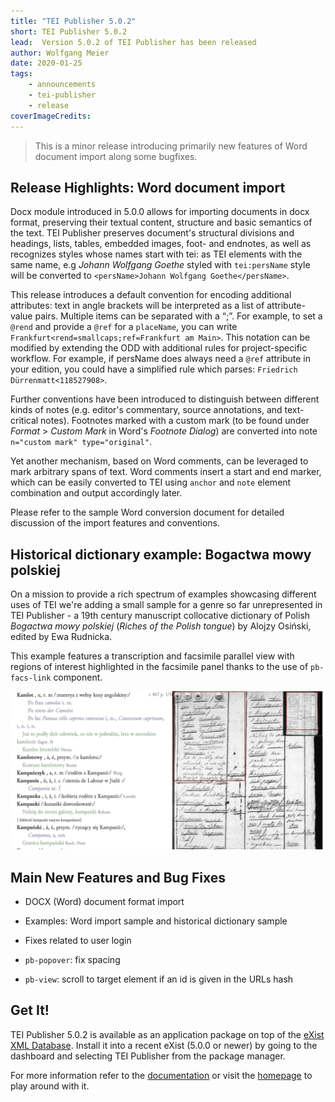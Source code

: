 ```yaml
---
title: "TEI Publisher 5.0.2"
short: TEI Publisher 5.0.2
lead:  Version 5.0.2 of TEI Publisher has been released
author: Wolfgang Meier
date: 2020-01-25
tags:
    - announcements
    - tei-publisher
    - release
coverImageCredits: 
---
```


> This is a minor release introducing primarily new features of Word
> document import along some bugfixes.

## Release Highlights: Word document import

Docx module introduced in 5.0.0 allows for importing documents in docx
format, preserving their textual content, structure and basic semantics
of the text. TEI Publisher preserves document's structural divisions and
headings, lists, tables, embedded images, foot- and endnotes, as well as
recognizes styles whose names start with tei: as TEI elements with the
same name, e.g *Johann Wolfgang Goethe* styled with `tei:persName` style
will be converted to `<persName>Johann Wolfgang Goethe</persName>`.

This release introduces a default convention for encoding additional
attributes: text in angle brackets will be interpreted as a list of
attribute-value pairs. Multiple items can be separated with a “;”. For
example, to set a `@rend` and provide a `@ref` for a `placeName`, you can
write `Frankfurt<rend=smallcaps;ref=Frankfurt am Main>`. This notation
can be modified by extending the ODD with additional rules for
project-specific workflow. For example, if persName does always need a
`@ref` attribute in your edition, you could have a simplified rule which
parses: `Friedrich Dürrenmatt<118527908>`.

Further conventions have been introduced to distinguish between
different kinds of notes (e.g. editor's commentary, source annotations,
and text-critical notes). Footnotes marked with a custom mark (to be
found under *Format* \> *Custom Mark* in Word's *Footnote Dialog*) are
converted into note `n="custom mark" type="original"`.

Yet another mechanism, based on Word comments, can be leveraged to mark
arbitrary spans of text. Word comments insert a start and end marker,
which can be easily converted to TEI using `anchor` and `note` element
combination and output accordingly later.

Please refer to the sample Word conversion document for detailed
discussion of the import features and conventions.

## Historical dictionary example: Bogactwa mowy polskiej

On a mission to provide a rich spectrum of examples showcasing different
uses of TEI we're adding a small sample for a genre so far unrepresented
in TEI Publisher - a 19th century manuscript collocative dictionary of
Polish _Bogactwa mowy polskiej_ (_Riches of the Polish tongue_) by Alojzy
Osiński, edited by Ewa Rudnicka.

This example features a transcription and facsimile parallel view with
regions of interest highlighted in the facsimile panel thanks to the use
of `pb-facs-link` component.

![](/img/osinski.jpg)

## Main New Features and Bug Fixes

- DOCX (Word) document format import

- Examples: Word import sample and historical dictionary sample

- Fixes related to user login

- `pb-popover`: fix spacing

- `pb-view`: scroll to target element if an id is given in the URLs hash

## Get It!

TEI Publisher 5.0.2 is available as an application package on top of the
[eXist XML Database](https://exist-db.org). Install it into a recent
eXist (5.0.0 or newer) by going to the dashboard and selecting TEI
Publisher from the package manager.

For more information refer to the
[documentation](https://tei-publisher.org/exist/apps/tei-publisher/doc/documentation.xml)
or visit the [homepage](https://tei-publisher.org) to play around with
it.

